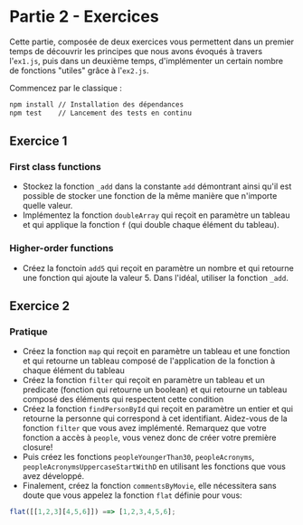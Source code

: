 # Partie 2 - Exercices

Cette partie, composée de deux exercices vous permettent dans un premier temps de découvrir les principes que nous avons évoqués à travers l'`ex1.js`, puis dans un deuxième temps, d'implémenter un certain nombre de fonctions "utiles" grâce à l'`ex2.js`.

Commencez par le classique :

```bash
npm install // Installation des dépendances
npm test    // Lancement des tests en continu
```

## Exercice 1

### First class functions

- Stockez la fonction `_add` dans la constante `add` démontrant ainsi qu'il est possible de stocker une fonction de la même manière que n'importe quelle valeur.
- Implémentez la fonction `doubleArray` qui reçoit en paramètre un tableau et qui applique la fonction `f` (qui double chaque élément du tableau).

### Higher-order functions 

- Créez la fonctoin `add5` qui reçoit en paramètre un nombre et qui retourne une fonction qui ajoute la valeur 5. Dans l'idéal, utiliser la fonction `_add`.

## Exercice 2

### Pratique

- Créez la fonction `map` qui reçoit en paramètre un tableau et une fonction et qui retourne un tableau composé de l'application de la fonction à chaque élément du tableau
- Créez la fonction `filter` qui reçoit en paramètre un tableau et un predicate (fonction qui retourne un boolean) et qui retourne un tableau composé des éléments qui respectent cette condition
- Créez la fonction `findPersonById` qui reçoit en paramètre un entier et qui retourne la personne qui correspond à cet identifiant. Aidez-vous de la fonction `filter` que vous avez implémenté. Remarquez que votre fonction a accès à `people`, vous venez donc de créer votre première closure!
- Puis créez les fonctions `peopleYoungerThan30`, `peopleAcronyms`, `peopleAcronymsUppercaseStartWithD` en utilisant les fonctions que vous avez développé.
- Finalement, créez la fonction `commentsByMovie`, elle nécessitera sans doute que vous appelez la fonction `flat` définie pour vous:

```javascript
flat([[1,2,3][4,5,6]]) ==> [1,2,3,4,5,6];
```

